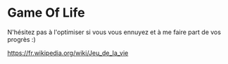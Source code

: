 # Game Of Life

N'hésitez pas à l'optimiser si vous vous ennuyez et à me faire part de vos progrès :)

https://fr.wikipedia.org/wiki/Jeu_de_la_vie